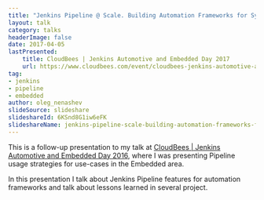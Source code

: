 ```yaml
---
title: "Jenkins Pipeline @ Scale. Building Automation Frameworks for Systems Integration"
layout: talk
category: talks
headerImage: false
date: 2017-04-05    
lastPresented:
    title: CloudBees | Jenkins Automotive and Embedded Day 2017
    url: https://www.cloudbees.com/event/cloudbees-jenkins-automotive-and-embedded-day
tag:
- jenkins
- pipeline
- embedded
author: oleg_nenashev
slideSource: slideshare
slideshareId: 6KSnd8G1iw6eFK
slideshareName: jenkins-pipeline-scale-building-automation-frameworks-for-systems-integration
---
```


This is a follow-up presentation to my talk at 
[CloudBees | Jenkins Automotive and Embedded Day 2016](https://www.cloudbees.com/event/cloudbees-jenkins-automotive-and-embedded-day), 
where I was presenting Pipeline usage strategies for use-cases in the Embedded area. 

In this presentation I talk about Jenkins Pipeline features for automation frameworks and talk about lessons learned in several project.
